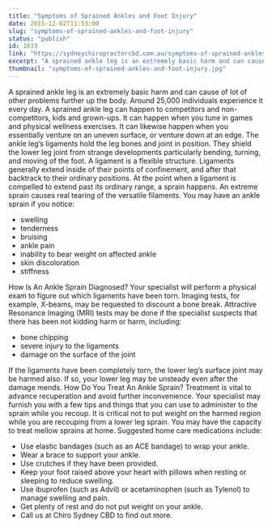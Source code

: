 ```yaml
---
title: "Symptoms of Sprained Ankles and Foot Injury"
date: 2015-12-02T11:53:00
slug: "symptoms-of-sprained-ankles-and-foot-injury"
status: "publish"
id: 1033
link: "https://sydneychiropractorcbd.com.au/symptoms-of-sprained-ankles-and-foot-injury/"
excerpt: "A sprained ankle leg is an extremely basic harm and can cause of lot of other problems further up the body. Around 25,000 individuals experience it every day. A sprained ankle leg can happen to competitors and non-competitors, kids and grown-ups. It can happen when you tune in games and physical wellness exercises. It can […]"
thumbnail: "symptoms-of-sprained-ankles-and-foot-injury.jpg"
---
```


A sprained ankle leg is an extremely basic harm and can cause of lot of other problems further up the body. 
Around 25,000 individuals experience it every day. A sprained ankle leg can happen to competitors and non-competitors, kids and grown-ups. It can happen when you tune in games and physical wellness exercises. It can likewise happen when you essentially venture on an uneven surface, or venture down at an edge. The ankle leg’s ligaments hold the leg bones and joint in position. They shield the lower leg joint from strange developments particularly bending, turning, and moving of the foot. A ligament is a flexible structure. Ligaments generally extend inside of their points of confinement, and after that backtrack to their ordinary positions. At the point when a ligament is compelled to extend past its ordinary range, a sprain happens. An extreme sprain causes real tearing of the versatile filaments. You may have an ankle sprain if you notice:

- swelling
- tenderness
- bruising
- ankle pain
- inability to bear weight on affected ankle
- skin discoloration
- stiffness

How Is An Ankle Sprain Diagnosed? 
Your specialist will perform a physical exam to figure out which ligaments have been torn. Imaging tests, for example, X-beams, may be requested to discount a bone break. Attractive Resonance Imaging (MRI) tests may be done if the specialist suspects that there has been not kidding harm or harm, including:

- bone chipping
- severe injury to the ligaments
- damage on the surface of the joint

If the ligaments have been completely torn, the lower leg’s surface joint may be harmed also. 
If so, your lower leg may be unsteady even after the damage mends. How Do You Treat An Ankle Sprain? Treatment is vital to advance recuperation and avoid further inconvenience. Your specialist may furnish you with a few tips and things that you can use to administer to the sprain while you recoup. It is critical not to put weight on the harmed region while you are recouping from a lower leg sprain. You may have the capacity to treat mellow sprains at home. Suggested home care medications include:

- Use elastic bandages (such as an ACE bandage) to wrap your ankle.
- Wear a brace to support your ankle.
- Use crutches if they have been provided.
- Keep your foot raised above your heart with pillows when resting or sleeping to reduce swelling.
- Use ibuprofen (such as Advil) or acetaminophen (such as Tylenol) to manage swelling and pain.
- Get plenty of rest and do not put weight on your ankle.
- Call us at Chiro Sydney CBD to find out more.
